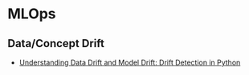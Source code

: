 # MLOps

## Data/Concept Drift
- [Understanding Data Drift and Model Drift: Drift Detection in Python](https://www.datacamp.com/tutorial/understanding-data-drift-model-drift)
  